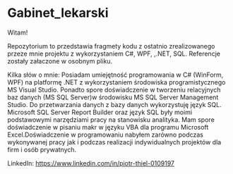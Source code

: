 # Gabinet_lekarski
Witam!

Repozytorium to przedstawia fragmety kodu z ostatnio zrealizowanego przeze mnie projektu z wykorzystaniem C#, WPF, ,.NET, SQL. Referencje zostały załaczone w osobnym pliku.

Kilka słów o mnie:
Posiadam umiejętność programowania w C# (WinForm, WPF) na platformę .NET z wykorzystaniem środowiska programistycznego MS Visual Studio. Ponadto spore doświadczenie w tworzeniu relacyjnych baz danych (MS SQL Server)w środowisku MS SQL Server Management Studio. Do przetwarzania danych z bazy danych wykorzystuję język SQL.   Microsoft SQL Server Report Builder oraz język SQL były moimi podstawowymi narzędziami pracy na stanowisku analityka. Mam spore doświadczenie w pisaniu makr w języku VBA dla programu Microsoft Excel.Doświadczenie w programowaniu nabyłem zarówno podczas wykonywanej pracy jak i podczas realizacji indywidualnych projektów dla firm i osób prywatnych.

LinkedIn:
https://www.linkedin.com/in/piotr-thiel-0109197
